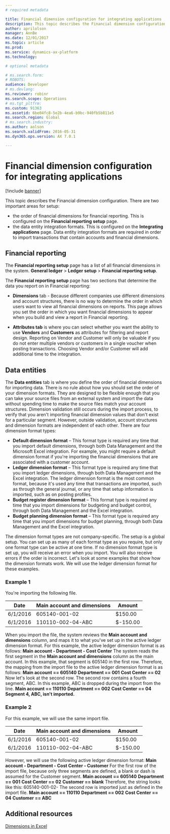 ```yaml
---
# required metadata

title: Financial dimension configuration for integrating applications
description: This topic describes the Financial dimension configuration for integrating applications page. This page contains two important areas for setup, the order of financial dimensions for financial reporting and the data entity integration formats. Data entity integration formats are required in order to import transactions that contain accounts and financial dimensions.
author: aprilolson
manager: AnnBe
ms.date: 12/01/2017
ms.topic: article
ms.prod: 
ms.service: dynamics-ax-platform
ms.technology: 

# optional metadata

# ms.search.form: 
# ROBOTS: 
audience: Developer
# ms.devlang: 
ms.reviewer: robinr
ms.search.scope: Operations
# ms.tgt_pltfrm: 
ms.custom: 91363
ms.assetid: 6be04fc8-5e2b-4ea6-b9bc-940fb5b811e5
ms.search.region: Global
# ms.search.industry: 
ms.author: aolson
ms.search.validFrom: 2016-05-31
ms.dyn365.ops.version: AX 7.0.1

---
```


# Financial dimension configuration for integrating applications

[!include [banner](../includes/banner.md)]

This topic describes the Financial dimension configuration. There are two important areas for setup: 
- the order of financial dimensions for financial reporting. This is configured on the **Financial reporting setup** page. 
- the data entity integration formats. This is configured on the **Integrating applications** page. Data entity integration formats are required in order to import transactions that contain accounts and financial dimensions.

Financial reporting
-------------------

The **Financial reporting setup** page has a list of all financial dimensions in the system. **General ledger** > **Ledger setup** > **Financial reporting setup**.  

The **Financial reporting setup** page has two sections that determine the data you report on in Financial reporting:
 - **Dimensions** tab - Because different companies use different dimensions and account structures, there is no way to determine the order in which users want to view all financial dimensions on reports. This page allows you set the order in which you want financial dimensions to appear when you build and view a report in Financial reporting. 

 - **Attributes tab** is where you can select whether you want the ability to use **Vendors** and **Customers** as attributes for filtering and report design. Reporting on Vendor and Customer will only be valuable if you do not enter multiple vendors or customers in a single voucher when posting transactions. Choosing Vendor and/or Customer will add additional time to the integration.  

## Data entities
The **Data entities** tab is where you define the order of financial dimensions for importing data. There is no rule about how you should set the order of your dimension formats. They are designed to be flexible enough that you can take your source files from an external system and import the data without spending time to make the source files match your account structures. Dimension validation still occurs during the import process, to verify that you aren't importing financial dimension values that don't exist for a particular segment. However, outside validation, account structures and dimension formats are independent of each other. There are four dimension format types:

-   **Default dimension format** – This format type is required any time that you import default dimensions, through both Data Management and the Microsoft Excel integration. For example, you might require a default dimension format if you're importing the financial dimensions that are associated with a customer account.
-   **Ledger dimension format** – This format type is required any time that you import ledger dimensions, through both Data Management and the Excel integration. The ledger dimension format is the most common format, because it's used any time that transactions are imported, such as through the general journal, or any time that setup information is imported, such as on posting profiles.
-   **Budget register dimension format** – This format type is required any time that you import dimensions for budgeting and budget control, through both Data Management and the Excel integration.
-   **Budget planning dimension format** – This format type is required any time that you import dimensions for budget planning, through both Data Management and the Excel integration.

The dimension format types are not company-specific. The setup is a global setup. You can set up as many of each format type as you require, but only one format type can be active at one time. If no dimension format type is set up, you will receive an error when you import. You will also receive errors if the order is incorrect. Let's look at some examples that show how the dimension formats work. We will use the ledger dimension format for these examples.

### Example 1

You're importing the following file.

| Date     | Main account and dimensions | Amount   |
|----------|-----------------------------|----------|
| 6/1/2016 | 605140-001-02               | $150.00  |
| 6/1/2016 | 110110-002-04-ABC           | $-150.00 |

When you import the file, the system reviews the **Main account and dimensions** column, and maps it to what you've set up in the active ledger dimension format. For this example, the active ledger dimension format is as follows: **Main account - Department - Cost Center** The system reads the first segment in the **Main account and dimensions** column as the main account. In this example, that segment is 605140 in the first row. Therefore, the mapping from the import file to the active ledger dimension format is as follows: **Main account == 605140** **Department == 001** **Cost Center == 02** Now let's look at the second row. The second row contains a fourth segment, ABC. In this example, ABC is dropped during the import from the line. **Main account == 110110** **Department == 002** **Cost Center == 04** **Segment 4, ABC, isn't imported.**

### Example 2

For this example, we will use the same import file.

| Date     | Main account and dimensions | Amount   |
|----------|-----------------------------|----------|
| 6/1/2016 | 605140-001-02               | $150.00  |
| 6/1/2016 | 110110-002-04-ABC           | $-150.00 |

However, we will use the following active ledger dimension format: **Main account - Department - Cost Center - Customer** For the first row of the import file, because only three segments are defined, a blank or dash is assumed for the Customer segment. **Main account == 605140** **Department == 001** **Cost Center == 02** **Customer == blank** Therefore, the string looks like this: 605140-001-02- The second row is imported just as defined in the import file. **Main account == 110110** **Department == 002** **Cost Center == 04** **Customer == ABC**

Additional resources
--------

[Dimensions in Excel](dimensions-overview.md)




